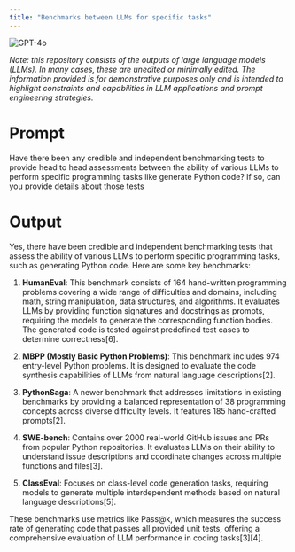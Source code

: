 ```yaml
---
title: "Benchmarks between LLMs for specific tasks"
---
```

![GPT-4o](https://img.shields.io/badge/GPT--4o-3333FF?style=for-the-badge&logo=openai&logoColor=white)



*Note: this repository consists of the outputs of large language models (LLMs). In many cases, these are unedited or minimally edited. The information provided is for demonstrative purposes only and is intended to highlight constraints and capabilities in LLM applications and prompt engineering strategies.*


# Prompt

Have there been any credible and independent benchmarking tests to provide head to head assessments between the ability of various LLMs to perform specific programming tasks like generate Python code? If so, can you provide details about those tests

# Output

Yes, there have been credible and independent benchmarking tests that assess the ability of various LLMs to perform specific programming tasks, such as generating Python code. Here are some key benchmarks:

1. **HumanEval**: This benchmark consists of 164 hand-written programming problems covering a wide range of difficulties and domains, including math, string manipulation, data structures, and algorithms. It evaluates LLMs by providing function signatures and docstrings as prompts, requiring the models to generate the corresponding function bodies. The generated code is tested against predefined test cases to determine correctness[6].

2. **MBPP (Mostly Basic Python Problems)**: This benchmark includes 974 entry-level Python problems. It is designed to evaluate the code synthesis capabilities of LLMs from natural language descriptions[2].

3. **PythonSaga**: A newer benchmark that addresses limitations in existing benchmarks by providing a balanced representation of 38 programming concepts across diverse difficulty levels. It features 185 hand-crafted prompts[2].

4. **SWE-bench**: Contains over 2000 real-world GitHub issues and PRs from popular Python repositories. It evaluates LLMs on their ability to understand issue descriptions and coordinate changes across multiple functions and files[3].

5. **ClassEval**: Focuses on class-level code generation tasks, requiring models to generate multiple interdependent methods based on natural language descriptions[5].

These benchmarks use metrics like Pass@k, which measures the success rate of generating code that passes all provided unit tests, offering a comprehensive evaluation of LLM performance in coding tasks[3][4].

 